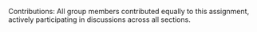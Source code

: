 Contributions:
All group members contributed equally to this assignment, actively participating in discussions across all sections.
